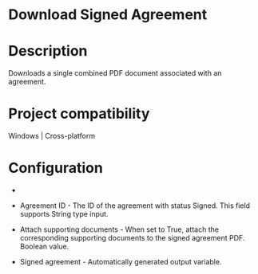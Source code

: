 ﻿# Download Signed Agreement

# Description

Downloads a single combined PDF document associated with an agreement.

# Project compatibility

Windows | Cross-platform

# Configuration

* 
* Agreement ID - The ID of the agreement with status Signed. This field supports String type input.
* Attach supporting documents - When set to True, attach the corresponding supporting documents to the signed agreement PDF. Boolean value.









* Signed agreement - Automatically generated output variable.
